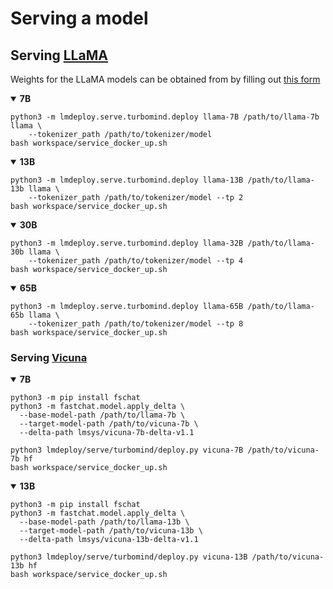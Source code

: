 # Serving a model

## Serving [LLaMA](https://github.com/facebookresearch/llama)

Weights for the LLaMA models can be obtained from by filling out [this form](https://docs.google.com/forms/d/e/1FAIpQLSfqNECQnMkycAp2jP4Z9TFX0cGR4uf7b_fBxjY_OjhJILlKGA/viewform)

<details open>
<summary><b>7B</b></summary>

```shell
python3 -m lmdeploy.serve.turbomind.deploy llama-7B /path/to/llama-7b llama \
    --tokenizer_path /path/to/tokenizer/model
bash workspace/service_docker_up.sh
```

</details>

<details open>
<summary><b>13B</b></summary>

```shell
python3 -m lmdeploy.serve.turbomind.deploy llama-13B /path/to/llama-13b llama \
    --tokenizer_path /path/to/tokenizer/model --tp 2
bash workspace/service_docker_up.sh
```

</details>

<details open>
<summary><b>30B</b></summary>

```shell
python3 -m lmdeploy.serve.turbomind.deploy llama-32B /path/to/llama-30b llama \
    --tokenizer_path /path/to/tokenizer/model --tp 4
bash workspace/service_docker_up.sh
```

</details>

<details open>
<summary><b>65B</b></summary>

```shell
python3 -m lmdeploy.serve.turbomind.deploy llama-65B /path/to/llama-65b llama \
    --tokenizer_path /path/to/tokenizer/model --tp 8
bash workspace/service_docker_up.sh
```

</details>

### Serving [Vicuna](https://lmsys.org/blog/2023-03-30-vicuna/)

<details open>
<summary><b>7B</b></summary>

```shell
python3 -m pip install fschat
python3 -m fastchat.model.apply_delta \
  --base-model-path /path/to/llama-7b \
  --target-model-path /path/to/vicuna-7b \
  --delta-path lmsys/vicuna-7b-delta-v1.1

python3 lmdeploy/serve/turbomind/deploy.py vicuna-7B /path/to/vicuna-7b hf
bash workspace/service_docker_up.sh
```

</details>

<details open>
<summary><b>13B</b></summary>

```shell
python3 -m pip install fschat
python3 -m fastchat.model.apply_delta \
  --base-model-path /path/to/llama-13b \
  --target-model-path /path/to/vicuna-13b \
  --delta-path lmsys/vicuna-13b-delta-v1.1

python3 lmdeploy/serve/turbomind/deploy.py vicuna-13B /path/to/vicuna-13b hf
bash workspace/service_docker_up.sh
```

</details>
